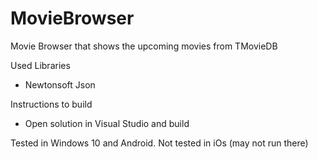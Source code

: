 # MovieBrowser
Movie Browser that shows the upcoming movies from TMovieDB

Used Libraries
- Newtonsoft Json

Instructions to build
- Open solution in Visual Studio and build

Tested in Windows 10 and Android. Not tested in iOs (may not run there)
